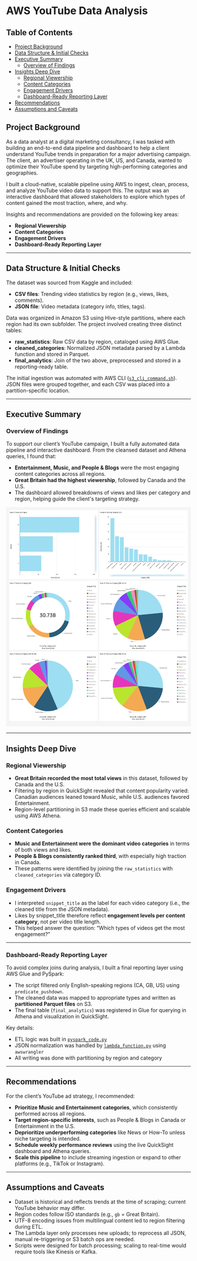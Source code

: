 # AWS YouTube Data Analysis
## Table of Contents

- [Project Background](#project-background)
- [Data Structure & Initial Checks](#data-structure--initial-checks)
- [Executive Summary](#executive-summary)
  - [Overview of Findings](#overview-of-findings)
- [Insights Deep Dive](#insights-deep-dive)
  - [Regional Viewership](#regional-viewership)
  - [Content Categories](#content-categories)
  - [Engagement Drivers](#engagement-drivers)
  - [Dashboard-Ready Reporting Layer](#dashboard-ready-reporting-layer)
- [Recommendations](#recommendations)
- [Assumptions and Caveats](#assumptions-and-caveats)

## Project Background

As a data analyst at a digital marketing consultancy, I was tasked with building an end-to-end data pipeline and dashboard to help a client understand YouTube trends in preparation for a major advertising campaign. The client, an advertiser operating in the UK, US, and Canada, wanted to optimize their YouTube spend by targeting high-performing categories and geographies.

I built a cloud-native, scalable pipeline using AWS to ingest, clean, process, and analyze YouTube video data to support this. The output was an interactive dashboard that allowed stakeholders to explore which types of content gained the most traction, where, and why.

Insights and recommendations are provided on the following key areas:

- **Regional Viewership**
- **Content Categories**
- **Engagement Drivers**
- **Dashboard-Ready Reporting Layer**

---

## Data Structure & Initial Checks

The dataset was sourced from Kaggle and included:

- **CSV files**: Trending video statistics by region (e.g., views, likes, comments).
- **JSON file**: Video metadata (category info, titles, tags).

Data was organized in Amazon S3 using Hive-style partitions, where each region had its own subfolder.
The project involved creating three distinct tables:

- **raw_statistics**: Raw CSV data by region, cataloged using AWS Glue.
- **cleaned_categories**: Normalized JSON metadata parsed by a Lambda function and stored in Parquet.
- **final_analytics**: Join of the two above, preprocessed and stored in a reporting-ready table.

The initial ingestion was automated with AWS CLI ([`s3_cli_command.sh`](https://github.com/ndomah1/AWS-YouTube-Data-Analysis/blob/main/scripts/s3_cli_command.sh)). JSON files were grouped together, and each CSV was placed into a partition-specific location.

---

## Executive Summary

### Overview of Findings

To support our client’s YouTube campaign, I built a fully automated data pipeline and interactive dashboard. From the cleansed dataset and Athena queries, I found that:

- **Entertainment, Music, and People & Blogs** were the most engaging content categories across all regions.
- **Great Britain had the highest viewership**, followed by Canada and the U.S.
- The dashboard allowed breakdowns of views and likes per category and region, helping guide the client's targeting strategy.

![Final Dashboard](https://github.com/ndomah1/AWS-YouTube-Data-Analysis/blob/main/img/dashboard.jpg)

---

## Insights Deep Dive

### Regional Viewership

* **Great Britain recorded the most total views** in this dataset, followed by Canada and the U.S.
* Filtering by region in QuickSight revealed that content popularity varied: Canadian audiences leaned toward Music, while U.S. audiences favored Entertainment.
* Region-level partitioning in S3 made these queries efficient and scalable using AWS Athena.

### Content Categories

* **Music and Entertainment were the dominant video categories** in terms of both views and likes.
* **People & Blogs consistently ranked third**, with especially high traction in Canada.
* These patterns were identified by joining the `raw_statistics` with `cleaned_categories` via category ID.

### Engagement Drivers

* I interpreted `snippet_title` as the label for each video category (i.e., the cleaned title from the JSON metadata).
* Likes by snippet_title therefore reflect **engagement levels per content category**, not per video title length.
* This helped answer the question: “Which types of videos get the most engagement?”

---

### Dashboard-Ready Reporting Layer

To avoid complex joins during analysis, I built a final reporting layer using AWS Glue and PySpark:

- The script filtered only English-speaking regions (CA, GB, US) using `predicate_pushdown`.
- The cleaned data was mapped to appropriate types and written as **partitioned Parquet files** on S3.
- The final table (`final_analytics`) was registered in Glue for querying in Athena and visualization in QuickSight.

Key details:
- ETL logic was built in [`pyspark_code.py`](https://github.com/ndomah1/AWS-YouTube-Data-Analysis/blob/main/scripts/pyspark_code.py)
- JSON normalization was handled by [`lambda_function.py`](https://github.com/ndomah1/AWS-YouTube-Data-Analysis/blob/main/scripts/lambda_function.py) using `awswrangler`
- All writing was done with partitioning by region and category

---

## Recommendations

For the client’s YouTube ad strategy, I recommended:

* **Prioritize Music and Entertainment categories**, which consistently performed across all regions.
* **Target region-specific interests**, such as People & Blogs in Canada or Entertainment in the U.S.
* **Deprioritize underperforming categories** like News or How-To unless niche targeting is intended.
* **Schedule weekly performance reviews** using the live QuickSight dashboard and Athena queries.
* **Scale this pipeline** to include streaming ingestion or expand to other platforms (e.g., TikTok or Instagram).

---

## Assumptions and Caveats

* Dataset is historical and reflects trends at the time of scraping; current YouTube behavior may differ.
* Region codes follow ISO standards (e.g., `gb` = Great Britain).
* UTF-8 encoding issues from multilingual content led to region filtering during ETL.
* The Lambda layer only processes new uploads; to reprocess all JSON, manual re-triggering or S3 batch ops are needed.
* Scripts were designed for batch processing; scaling to real-time would require tools like Kinesis or Kafka.

